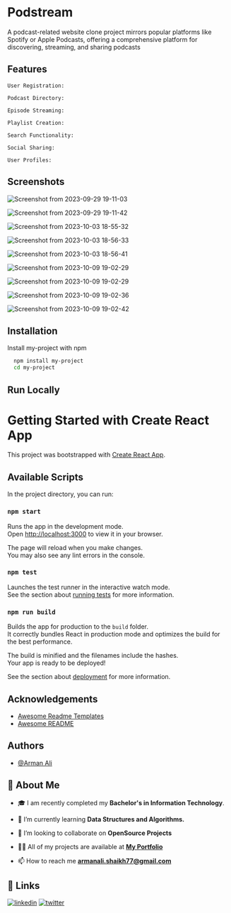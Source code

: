 
# Podstream

A podcast-related website clone project mirrors popular platforms like Spotify or Apple Podcasts, offering a comprehensive platform for discovering, streaming, and sharing podcasts

## Features

    User Registration:

    Podcast Directory:

    Episode Streaming: 

    Playlist Creation:
    
    Search Functionality:
    
    Social Sharing:
    
    User Profiles:
## Screenshots

![Screenshot from 2023-09-29 19-11-03](https://github.com/armanali0786/Netflix_Clone/assets/76746226/a05be9fc-a355-4dfe-813b-21877f4dead3)

![Screenshot from 2023-09-29 19-11-42](https://github.com/armanali0786/Netflix_Clone/assets/76746226/7856e7d5-e5e3-43fd-87f8-656f5215d50e)

![Screenshot from 2023-10-03 18-55-32](https://github.com/armanali0786/Netflix_Clone/assets/76746226/ba3287e4-42ac-4908-a1eb-23e86ad016dd)

![Screenshot from 2023-10-03 18-56-33](https://github.com/armanali0786/Netflix_Clone/assets/76746226/b9aa021f-546e-4b3b-9700-e232da018d78)

![Screenshot from 2023-10-03 18-56-41](https://github.com/armanali0786/Netflix_Clone/assets/76746226/8f5121d9-3e08-4952-ac8d-b018c9031ac5)



![Screenshot from 2023-10-09 19-02-29](https://github.com/armanali0786/Netflix_Clone/assets/76746226/3a6c46fd-0eb5-45e0-920b-9b85407b3d12)

![Screenshot from 2023-10-09 19-02-29](https://github.com/armanali0786/Netflix_Clone/assets/76746226/90a5d079-ed16-4a8e-92f3-c801c215ff4f)

![Screenshot from 2023-10-09 19-02-36](https://github.com/armanali0786/Netflix_Clone/assets/76746226/12a0b5bd-2017-4aa2-99f8-9c0033678ee9)

![Screenshot from 2023-10-09 19-02-42](https://github.com/armanali0786/Netflix_Clone/assets/76746226/2eb853e1-c031-4f9e-adbe-ea9451c0b259)


## Installation

Install my-project with npm

```bash
  npm install my-project
  cd my-project
```
    
## Run Locally
# Getting Started with Create React App

This project was bootstrapped with [Create React App](https://github.com/facebook/create-react-app).

## Available Scripts

In the project directory, you can run:

### `npm start`

Runs the app in the development mode.\
Open [http://localhost:3000](http://localhost:3000) to view it in your browser.

The page will reload when you make changes.\
You may also see any lint errors in the console.

### `npm test`

Launches the test runner in the interactive watch mode.\
See the section about [running tests](https://facebook.github.io/create-react-app/docs/running-tests) for more information.

### `npm run build`

Builds the app for production to the `build` folder.\
It correctly bundles React in production mode and optimizes the build for the best performance.

The build is minified and the filenames include the hashes.\
Your app is ready to be deployed!

See the section about [deployment](https://facebook.github.io/create-react-app/docs/deployment) for more information.

## Acknowledgements

 - [Awesome Readme Templates](https://www.notion.so/templates/category/projects)
 - [Awesome README](https://github.com/armanali0786/awesome-readme)



## Authors

- [@Arman Ali](https://www.github.com/armanali0786)


## 🚀 About Me

- 🎓 I am recently completed my **Bachelor's in Information Technology**.

- 🌱 I’m currently learning **Data Structures and Algorithms.**

- 👯 I’m looking to collaborate on **OpenSource Projects**

- 👨‍💻 All of my projects are available at **[My Portfolio](https://github.com/armanali0786?tab=repositories)**

- 📫 How to reach me **armanali.shaikh77@gmail.com**



## 🔗 Links

[![linkedin](https://img.shields.io/badge/linkedin-0A66C2?style=for-the-badge&logo=linkedin&logoColor=white)](https://www.linkedin.com/in/arman-ali-8383081ab/)
[![twitter](https://img.shields.io/badge/twitter-1DA1F2?style=for-the-badge&logo=twitter&logoColor=white)](https://twitter.com/Arman_Ali_01?s=09/)

